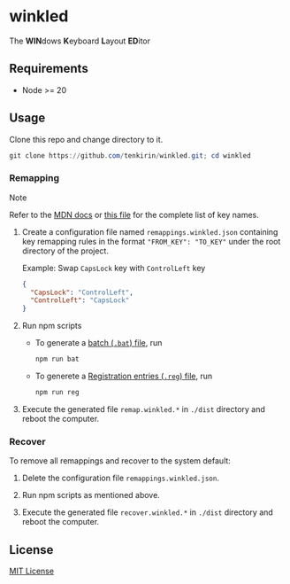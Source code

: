 # winkled

The **WIN**dows **K**eyboard **L**ayout **ED**itor

## Requirements

- Node >= 20

## Usage

Clone this repo and change directory to it.

```PowerShell
git clone https://github.com/tenkirin/winkled.git; cd winkled
```

### Remapping

> [!NOTE]
> Refer to the [MDN docs](https://developer.mozilla.org/en-US/docs/Web/API/UI_Events/Keyboard_event_code_values#code_values_on_windows) or [this file](./src/consts/scancode.js) for the complete list of key names.

1. Create a configuration file named `remappings.winkled.json` containing key remapping rules in the format `"FROM_KEY": "TO_KEY"` under the root directory of the project.

    Example: Swap `CapsLock` key with `ControlLeft` key

    ```JSON
    {
      "CapsLock": "ControlLeft",
      "ControlLeft": "CapsLock"
    }
    ```

1. Run npm scripts

   - To generate a [batch (`.bat`) file](https://en.wikipedia.org/wiki/Batch_file), run

       ```PowerShell
       npm run bat
       ```

   - To generete a [Registration entries (`.reg`) file](https://en.wikipedia.org/wiki/Windows_Registry#.REG_files), run

       ```PowerShell
       npm run reg
       ```

1. Execute the generated file `remap.winkled.*`  in `./dist` directory and reboot the computer.

### Recover

To remove all remappings and recover to the system default:

1. Delete the configuration file `remappings.winkled.json`.

1. Run npm scripts as mentioned above.

1. Execute the generated file `recover.winkled.*` in `./dist` directory and reboot the computer.

## License

[MIT License](https://opensource.org/licenses/MIT)
